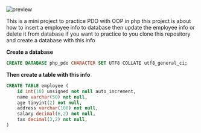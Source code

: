 ![preview](https://user-images.githubusercontent.com/23043953/109567000-f666da80-7ae4-11eb-8277-08187eeb128d.png)

This is a mini project to practice PDO with OOP in php
this project is about how to insert a employee info to database then update the employee info or delete it from database
if you want to practice to you clone this repository and create a database with this info

**Create a database**

```sql
CREATE DATABASE php_pdo CHARACTER SET UTF8 COLLATE utf8_general_ci;
```

**Then create a table with this info**

```sql
CREATE TABLE employee (
    id int(10) unsigned not null auto_increment,
    name varchar(50) not null,
    age tinyint(2) not null,
    address varchar(100) not null,
    salary decimal(6,2) not null,
    tax decimal(3,2) not null,
)
```
